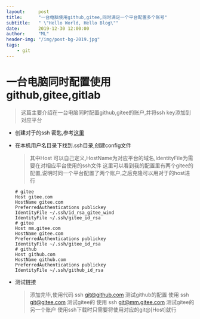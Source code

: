 ```yaml
---
layout:     post
title:      "一台电脑使用github,gitee,同时满足一个平台配置多个账号"
subtitle:   " \"Hello World, Hello Blog\""
date:       2019-12-30 12:00:00
author:     "ML"
header-img: "/img/post-bg-2019.jpg"
tags:
    - git
---
```


# 一台电脑同时配置使用github,gitee,gitlab
> 这篇主要介绍在一台电脑同时配置github,gitee的账户,并将ssh key添加到对应平台
* 创建对于的ssh 密匙,参考[这里](https://github.com/mamenglong/mamenglong.github.io/2019/03/24/GitSSH-2019/)
* 在本机用户名目录下找到.ssh目录,创建config文件
    > 其中Host 可以自己定义,HostName为对应平台的域名,IdentityFile为需要在对相应平台使用的ssh文件
    > 这里可以看到我的配置里有两个gitee的配置,说明时同一个平台配置了两个账户,之后克隆可以用对于的host进行

    ```config
    # gitee
    Host gitee.com
    HostName gitee.com
    PreferredAuthentications publickey
    IdentityFile ~/.ssh/id_rsa_gitee_wind
    IdentityFile ~/.ssh/gitee_id_rsa
    # gitee
    Host mm.gitee.com
    HostName gitee.com
    PreferredAuthentications publickey
    IdentityFile ~/.ssh/gitee_id_rsa
    # github
    Host github.com
    HostName github.com
    PreferredAuthentications publickey
    IdentityFile ~/.ssh/github_id_rsa
    ```

* 测试链接
    > 添加完毕,使用代码 ssh git@github.com 测试github的配置
    > 使用 ssh git@gitee.com 测试gitee的
    > 使用 ssh git@mm.gitee.com 测试gitee的另一个账户
    > 使用ssh下载时只需要将使用对应的git@[Host]就行

